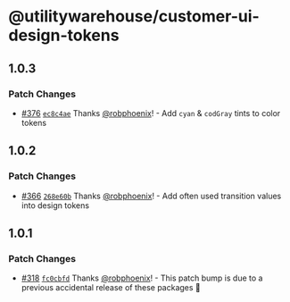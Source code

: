 # @utilitywarehouse/customer-ui-design-tokens

## 1.0.3

### Patch Changes

- [#376](https://github.com/utilitywarehouse/customer-ui/pull/376) [`ec8c4ae`](https://github.com/utilitywarehouse/customer-ui/commit/ec8c4ae8447adc127f4eb3a643c936f2f937f7ff) Thanks [@robphoenix](https://github.com/robphoenix)! - Add `cyan` & `codGray` tints to color tokens

## 1.0.2

### Patch Changes

- [#366](https://github.com/utilitywarehouse/customer-ui/pull/366) [`268e60b`](https://github.com/utilitywarehouse/customer-ui/commit/268e60b09d85c1d08d64bf85d538c8119bdda812) Thanks [@robphoenix](https://github.com/robphoenix)! - Add often used transition values into design tokens

## 1.0.1

### Patch Changes

- [#318](https://github.com/utilitywarehouse/customer-ui/pull/318) [`fc0cbfd`](https://github.com/utilitywarehouse/customer-ui/commit/fc0cbfd4d42e59206f573019625af89b1dcfcb98) Thanks [@robphoenix](https://github.com/robphoenix)! - This patch bump is due to a previous accidental release of these packages :grimacing:
